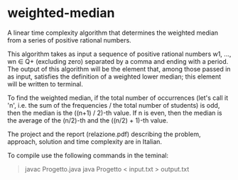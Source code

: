 # weighted-median
 A linear time complexity algorithm that determines the weighted median from a series of positive rational numbers.
 
This algorithm takes as input a sequence of positive rational numbers w1, ..., wn ∈ Q+ (excluding zero) separated by a comma and ending with a period. The output of this algorithm will be the element that, among those passed in as input, satisfies the definition of a weighted lower median; this element will be written to terminal.

To find the weighted median, if the total number of occurrences (let's call it 'n', i.e. the sum of the frequencies / the total number of students) is odd, then the median is the ((n+1) / 2)-th value. If n is even, then the median is the average of the (n/2)-th and the ((n/2) + 1)-th value.

The project and the report (relazione.pdf) describing the problem, approach, solution and time complexity are in Italian.

To compile use the following commands in the teminal:
> javac Progetto.java
> java Progetto < input.txt > output.txt
